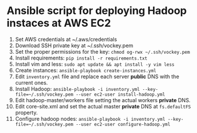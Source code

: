 # Ansible script for deploying Hadoop instaces at AWS EC2

1. Set AWS credentials at ~/.aws/credentials
2. Download SSH private key at ~/.ssh/vockey.pem
3. Set the proper permissions for the key: `chmod og-rwx ~/.ssh/vockey.pem`
4. Install requirements: `pip install -r requirements.txt`
5. Install vim and less: `sudo apt update && apt install -y vim less`
6. Create instances: `ansible-playbook create-instances.yml`
7. Edit `inventory.yml` file and replace each server **public** DNS with the current ones.
8. Install Hadoop: `ansible-playbook -i inventory.yml --key-file=~/.ssh/vockey.pem --user ec2-user install-hadoop.yml`
9. Edit hadoop-master/workers file setting the actual workers **private** DNS.
10. Edit core-site.xml and set the actual master **private** DNS at `fs.defaultFS` property.
11. Configure hadoop nodes: `ansible-playbook -i inventory.yml --key-file=~/.ssh/vockey.pem --user ec2-user configure-hadoop.yml`